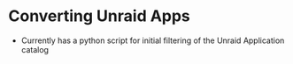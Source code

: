 # Converting Unraid Apps

- Currently has a python script for initial filtering of the Unraid Application catalog
